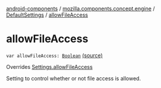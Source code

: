 [android-components](../../index.md) / [mozilla.components.concept.engine](../index.md) / [DefaultSettings](index.md) / [allowFileAccess](./allow-file-access.md)

# allowFileAccess

`var allowFileAccess: `[`Boolean`](https://kotlinlang.org/api/latest/jvm/stdlib/kotlin/-boolean/index.html) [(source)](https://github.com/mozilla-mobile/android-components/blob/master/components/concept/engine/src/main/java/mozilla/components/concept/engine/Settings.kt#L186)

Overrides [Settings.allowFileAccess](../-settings/allow-file-access.md)

Setting to control whether or not file access is allowed.

